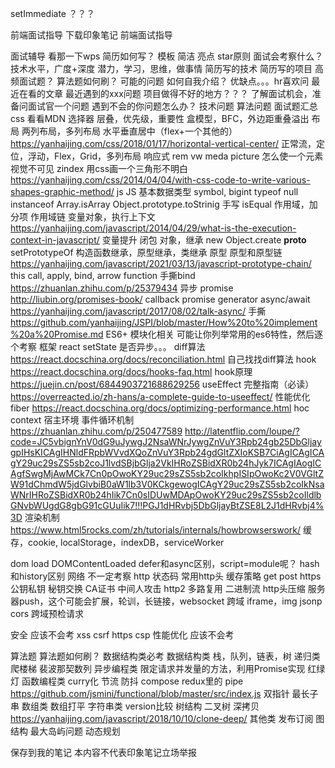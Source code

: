 setImmediate ？？？


前端面试指导
下载印象笔记
前端面试指导

面试辅导 看那一下wps
简历如何写？
模板
简洁
亮点
star原则
面试会考察什么？
技术水平，广度+深度
潜力，学习，思维，做事情
简历写的技术
简历写的项目
高频面试题？
算法题如何刷？
可能的问题
如何自我介绍？
优缺点。。。hr喜欢问
最近在看的文章
最近遇到的xxx问题
项目做得不好的地方？？？
了解面试机会，准备问面试官一个问题
遇到不会的你问题怎么办？
技术问题
算法问题
面试题汇总
css
看看MDN
选择器
层叠，优先级，重要性
盒模型，BFC，外边距重叠溢出
布局
两列布局，多列布局
水平垂直居中（flex+一个其他的）   https://yanhaijing.com/css/2018/01/17/horizontal-vertical-center/
正常流，定位，浮动，Flex，Grid，多列布局
响应式 rem vw meda picture
怎么使一个元素视觉不可见
zindex
用css画一个三角形不明白   https://yanhaijing.com/css/2014/04/04/with-css-code-to-write-various-shapes-graphic-method/
js
JS 基本数据类型
symbol, bigint
typeof null
instanceof
Array.isArray
Object.prototype.toStrinig
手写 isEqual
作用域，加分项
作用域链
变量对象，执行上下文  https://yanhaijing.com/javascript/2014/04/29/what-is-the-execution-context-in-javascript/
变量提升
闭包
对象，继承
new
Object.create
__proto__
setPrototypeOf
构造函数继承，原型继承，类继承
原型
原型和原型链  https://yanhaijing.com/javascript/2021/03/13/javascript-prototype-chain/
this
call, apply, bind, arrow function
手撕bind  https://zhuanlan.zhihu.com/p/25379434
异步
promise   http://liubin.org/promises-book/
callback promise generator async/await   https://yanhaijing.com/javascript/2017/08/02/talk-async/
手撕 https://github.com/yanhaijing/JSPI/blob/master/How%20to%20implement%20a%20Promise.md
ES6+
模块化相关
可能让你列举常用的es6特性，然后逐个考察
框架
react
setState
是否异步。。。
diff算法
https://react.docschina.org/docs/reconciliation.html
自己找找diff算法
hook
https://react.docschina.org/docs/hooks-faq.html
hook原理 https://juejin.cn/post/6844903721688629256
useEffect 完整指南（必读）  https://overreacted.io/zh-hans/a-complete-guide-to-useeffect/
性能优化
fiber
https://react.docschina.org/docs/optimizing-performance.html
hoc
context
宿主环境
事件循环机制  
https://zhuanlan.zhihu.com/p/250477589
http://latentflip.com/loupe/?code=JC5vbignYnV0dG9uJywgJ2NsaWNrJywgZnVuY3Rpb24gb25DbGljaygpIHsKICAgIHNldFRpbWVvdXQoZnVuY3Rpb24gdGltZXIoKSB7CiAgICAgICAgY29uc29sZS5sb2coJ1lvdSBjbGlja2VkIHRoZSBidXR0b24hJyk7ICAgIAogICAgfSwgMjAwMCk7Cn0pOwoKY29uc29sZS5sb2coIkhpISIpOwoKc2V0VGltZW91dChmdW5jdGlvbiB0aW1lb3V0KCkgewogICAgY29uc29sZS5sb2coIkNsaWNrIHRoZSBidXR0b24hIik7Cn0sIDUwMDApOwoKY29uc29sZS5sb2coIldlbGNvbWUgdG8gbG91cGUuIik7!!!PGJ1dHRvbj5DbGljayBtZSE8L2J1dHRvbj4%3D
渲染机制   https://www.html5rocks.com/zh/tutorials/internals/howbrowserswork/
缓存，cookie, localStorage，indexDB，serviceWorker

dom
load DOMContentLoaded
defer和async区别，script=module呢？
hash和history区别
网络
不一定考察
http
状态码
常用http头
缓存策略
get post
https
公钥私钥
秘钥交换
CA证书
中间人攻击
http2
多路复用
二进制流
http头压缩
服务器push，这个可能会扩展，轮训，长链接，websocket
跨域
iframe，img
jsonp
cors
跨域预检请求

安全
应该不会考
xss
csrf
https
csp
性能优化
应该不会考

算法题
算法题如何刷？
数据结构类必考
数据结构类
栈，队列，链表，树
递归类
爬楼梯
裴波那契数列
异步编程类
限定请求并发量的方法，利用Promise实现
红绿灯
函数编程类
curry化
节流
防抖
compose redux里的
pipe  https://github.com/jsmini/functional/blob/master/src/index.js
双指针
最长子串
数组类
数组打平
字符串类
version比较
树结构
二叉树
深拷贝   https://yanhaijing.com/javascript/2018/10/10/clone-deep/
其他类
发布订阅
图结构
最大岛屿问题
动态规划






保存到我的笔记
本内容不代表印象笔记立场举报
